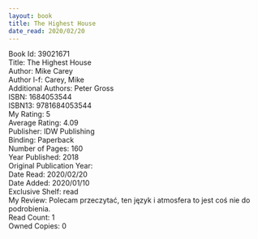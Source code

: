 ```yaml
---
layout: book
title: The Highest House
date_read: 2020/02/20
---
```


Book Id: 39021671<br />
Title: The Highest House<br />
Author: Mike Carey<br />
Author l-f: Carey, Mike<br />
Additional Authors: Peter Gross<br />
ISBN: 1684053544<br />
ISBN13: 9781684053544<br />
My Rating: 5<br />
Average Rating: 4.09<br />
Publisher: IDW Publishing<br />
Binding: Paperback<br />
Number of Pages: 160<br />
Year Published: 2018<br />
Original Publication Year: <br />
Date Read: 2020/02/20<br />
Date Added: 2020/01/10<br />
Exclusive Shelf: read<br />
My Review: Polecam przeczytać, ten język i atmosfera to jest coś nie do podrobienia.<br />
Read Count: 1<br />
Owned Copies: 0<br />

